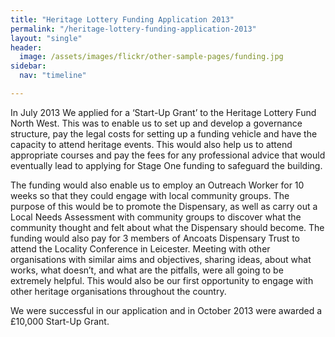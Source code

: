 ```yaml
---
title: "Heritage Lottery Funding Application 2013"
permalink: "/heritage-lottery-funding-application-2013"
layout: "single"
header:
  image: /assets/images/flickr/other-sample-pages/funding.jpg
sidebar:
  nav: "timeline"

---
```


In July 2013 We applied for a ‘Start-Up Grant’ to the Heritage Lottery Fund North West.  This was to enable us to set up and develop a governance structure, pay the legal costs for setting up a funding vehicle and have the capacity to attend heritage events.  This would also help us to attend appropriate courses and pay the fees for any professional advice that would eventually lead to applying for Stage One funding to safeguard the building. 

The funding would also enable us to employ an Outreach Worker for 10 weeks so that they could engage with local community groups.  The purpose of this would be to promote the Dispensary, as well as carry out a Local Needs Assessment with community groups to discover what the community thought and felt about what the Dispensary should become. The funding would also pay   for 3 members of Ancoats Dispensary Trust to attend the Locality Conference in Leicester.  Meeting with other organisations with similar aims and objectives, sharing ideas, about what works, what doesn’t, and what are the pitfalls, were all going to be extremely helpful.  This would also be our first opportunity to engage with other heritage organisations throughout the country.  

We were successful in our application and in October 2013 were awarded a £10,000 Start-Up Grant.

